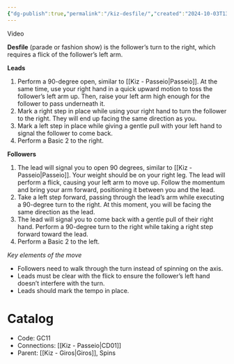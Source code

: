 ```yaml
---
{"dg-publish":true,"permalink":"/kiz-desfile/","created":"2024-10-03T13:46:16.902-04:00","updated":"2024-10-16T10:19:03.344-04:00"}
---
```



Video

**Desfile** (parade or fashion show) is the follower’s turn to the right, which requires a flick of the follower’s left arm.

**Leads**
1. Perform a 90-degree open, similar to [[Kiz - Passeio\|Passeio]]. At the same time, use your right hand in a quick upward motion to toss the follower’s left arm up. Then, raise your left arm high enough for the follower to pass underneath it.
2. Mark a right step in place while using your right hand to turn the follower to the right. They will end up facing the same direction as you.
3. Mark a left step in place while giving a gentle pull with your left hand to signal the follower to come back.
4. Perform a Basic 2 to the right.

**Followers**
1. The lead will signal you to open 90 degrees, similar to [[Kiz - Passeio\|Passeio]]. Your weight should be on your right leg. The lead will perform a flick, causing your left arm to move up. Follow the momentum and bring your arm forward, positioning it between you and the lead.
2. Take a left step forward, passing through the lead’s arm while executing a 90-degree turn to the right. At this moment, you will be facing the same direction as the lead.
3. The lead will signal you to come back with a gentle pull of their right hand. Perform a 90-degree turn to the right while taking a right step forward toward the lead.
4. Perform a Basic 2 to the left.

*Key elements of the move*
- Followers need to walk through the turn instead of spinning on the axis.
- Leads must be clear with the flick to ensure the follower’s left hand doesn’t interfere with the turn.
- Leads should mark the tempo in place.

# Catalog

- Code: GC11
- Connections: [[Kiz - Passeio\|CD01]]
- Parent: [[Kiz - Giros\|Giros]], Spins
